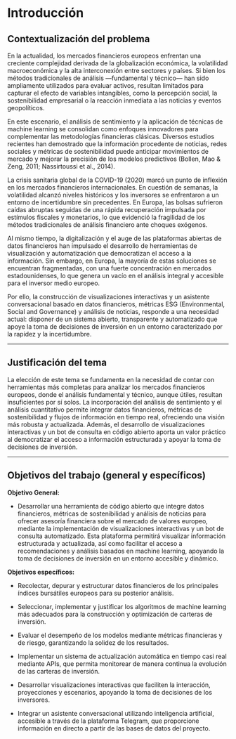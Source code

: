 # Introducción

## Contextualización del problema

En la actualidad, los mercados financieros europeos enfrentan una creciente complejidad derivada de la globalización económica, la volatilidad macroeconómica y la alta interconexión entre sectores y países. Si bien los métodos tradicionales de análisis —fundamental y técnico— han sido ampliamente utilizados para evaluar activos, resultan limitados para capturar el efecto de variables intangibles, como la percepción social, la sostenibilidad empresarial o la reacción inmediata a las noticias y eventos geopolíticos.

En este escenario, el análisis de sentimiento y la aplicación de técnicas de machine learning se consolidan como enfoques innovadores para complementar las metodologías financieras clásicas. Diversos estudios recientes han demostrado que la información procedente de noticias, redes sociales y métricas de sostenibilidad puede anticipar movimientos de mercado y mejorar la precisión de los modelos predictivos (Bollen, Mao & Zeng, 2011; Nassirtoussi et al., 2014).

La crisis sanitaria global de la COVID-19 (2020) marcó un punto de inflexión en los mercados financieros internacionales. En cuestión de semanas, la volatilidad alcanzó niveles históricos y los inversores se enfrentaron a un entorno de incertidumbre sin precedentes. En Europa, las bolsas sufrieron caídas abruptas seguidas de una rápida recuperación impulsada por estímulos fiscales y monetarios, lo que evidenció la fragilidad de los métodos tradicionales de análisis financiero ante choques exógenos.

Al mismo tiempo, la digitalización y el auge de las plataformas abiertas de datos financieros han impulsado el desarrollo de herramientas de visualización y automatización que democratizan el acceso a la información. Sin embargo, en Europa, la mayoría de estas soluciones se encuentran fragmentadas, con una fuerte concentración en mercados estadounidenses, lo que genera un vacío en el análisis integral y accesible para el inversor medio europeo.

Por ello, la construcción de visualizaciones interactivas y un asistente conversacional basado en datos financieros, métricas ESG (Environmental, Social and Governance) y análisis de noticias, responde a una necesidad actual: disponer de un sistema abierto, transparente y automatizado que apoye la toma de decisiones de inversión en un entorno caracterizado por la rapidez y la incertidumbre.


---

## Justificación del tema

La elección de este tema se fundamenta en la necesidad de contar con herramientas más completas para analizar los mercados financieros europeos, donde el análisis fundamental y técnico, aunque útiles, resultan insuficientes por sí solos. La incorporación del análisis de sentimiento y el análisis cuantitativo permite integrar datos financieros, métricas de sostenibilidad y flujos de información en tiempo real, ofreciendo una visión más robusta y actualizada. Además, el desarrollo de visualizaciones interactivas y un bot de consulta en código abierto aporta un valor práctico al democratizar el acceso a información estructurada y apoyar la toma de decisiones de inversión.

---


## Objetivos del trabajo (general y específicos)

**Objetivo General:**

- Desarrollar una herramienta de código abierto que integre datos financieros, métricas de sostenibilidad y análisis de noticias para ofrecer asesoría financiera sobre el mercado de valores europeo, mediante la implementación de visualizaciones interactivas y un bot de consulta automatizado. Esta plataforma permitirá visualizar información estructurada y actualizada, así como facilitar el acceso a recomendaciones y análisis basados en machine learning, apoyando la toma de decisiones de inversión en un entorno accesible y dinámico.


**Objetivos específicos:**

- Recolectar, depurar y estructurar datos financieros de los principales índices bursátiles europeos para su posterior análisis.

- Seleccionar, implementar y justificar los algoritmos de machine learning más adecuados para la construcción y optimización de carteras de inversión.

- Evaluar el desempeño de los modelos mediante métricas financieras y de riesgo, garantizando la solidez de los resultados.

- Implementar un sistema de actualización automática en tiempo casi real mediante APIs, que permita monitorear de manera continua la evolución de las carteras de inversión.

- Desarrollar visualizaciones interactivas que faciliten la interacción, proyecciones y escenarios, apoyando la toma de decisiones de los inversores.

- Integrar un asistente conversacional utilizando inteligencia artificial, accesible a través de la plataforma Telegram, que proporcione información en directo a partir de las bases de datos del proyecto.
